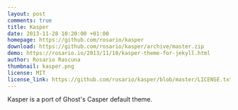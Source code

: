 ```yaml
---
layout: post
comments: true
title: Kasper
date: 2013-11-28 10:20:00 +01:00
homepage: https://github.com/rosario/kasper
download: https://github.com/rosario/kasper/archive/master.zip
demo: https://rosario.io/2013/11/10/kasper-theme-for-jekyll.html
author: Rosario Rascuna
thumbnail: kasper.png
license: MIT
license_link: https://github.com/rosario/kasper/blob/master/LICENSE.txt
---
```


Kasper is a port of Ghost's Casper default theme.
